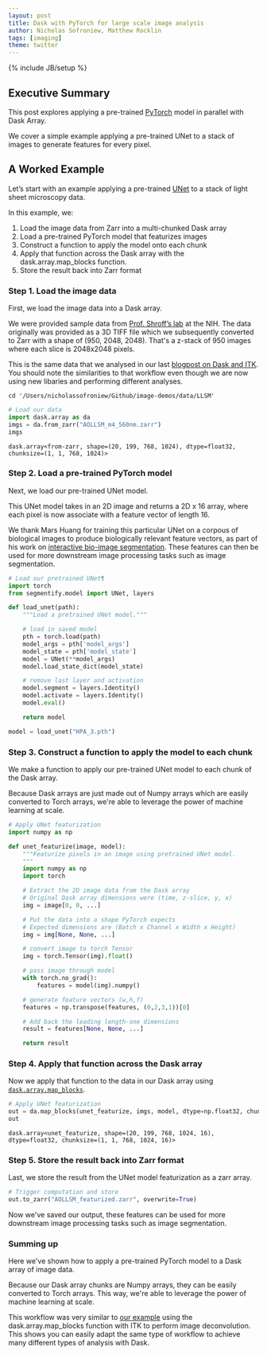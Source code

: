 ```yaml
---
layout: post
title: Dask with PyTorch for large scale image analysis
author: Nicholas Sofroniew, Matthew Rocklin
tags: [imaging]
theme: twitter
---
```

{% include JB/setup %}

Executive Summary
-----------------

This post explores applying a pre-trained [PyTorch](https://pytorch.org/) model in parallel with Dask Array.

We cover a simple example applying a pre-trained UNet to a stack of images to generate features for every pixel.

A Worked Example
-----------------

Let’s start with an example applying a pre-trained [UNet](https://arxiv.org/abs/1505.04597) to a stack of light sheet microscopy data.

In this example, we:
1. Load the image data from Zarr into a multi-chunked Dask array
2. Load a pre-trained PyTorch model that featurizes images
3. Construct a function to apply the model onto each chunk
4. Apply that function across the Dask array with the dask.array.map_blocks function.
5. Store the result back into Zarr format

### Step 1. Load the image data

First, we load the image data into a Dask array.

 We were provided sample data from [Prof. Shroff’s lab](https://www.nibib.nih.gov/about-nibib/staff/hari-shroff) at the NIH. The data originally was provided as a 3D TIFF file which we subsequently converted to Zarr with a shape of (950, 2048, 2048). That's a z-stack of 950 images where each slice is 2048x2048 pixels.

This is the same data that we analysed in our last [blogpost on Dask and ITK](https://blog.dask.org/2019/08/09/image-itk). You should note the similarities to that workflow even though we are now using new libaries and performing different analyses.

```
cd '/Users/nicholassofroniew/Github/image-demos/data/LLSM'
```

```python
# Load our data
import dask.array as da
imgs = da.from_zarr("AOLLSM_m4_560nm.zarr")
imgs
```

```
dask.array<from-zarr, shape=(20, 199, 768, 1024), dtype=float32, chunksize=(1, 1, 768, 1024)>
```

### Step 2. Load a pre-trained PyTorch model

Next, we load our pre-trained UNet model.

This UNet model takes in an 2D image and returns a 2D x 16 array, where each pixel is now associate with a feature vector of length 16.

We thank Mars Huang for training this particular UNet on a corpous of biological images to produce biologically relevant feature vectors, as part of his work on [interactive bio-image segmentation](https://github.com/transformify-plugins/segmentify). These features can then be used for more downstream image processing tasks such as image segmentation.


```python
# Load our pretrained UNet¶
import torch
from segmentify.model import UNet, layers

def load_unet(path):
    """Load a pretrained UNet model."""

    # load in saved model
    pth = torch.load(path)
    model_args = pth['model_args']
    model_state = pth['model_state']
    model = UNet(**model_args)
    model.load_state_dict(model_state)

    # remove last layer and activation
    model.segment = layers.Identity()
    model.activate = layers.Identity()
    model.eval()

    return model

model = load_unet("HPA_3.pth")
```

### Step 3. Construct a function to apply the model to each chunk

We make a function to apply our pre-trained UNet model to each chunk of the Dask array.

Because Dask arrays are just made out of Numpy arrays which are easily converted to Torch arrays, we're able to leverage the power of machine learning at scale.

```python
# Apply UNet featurization
import numpy as np

def unet_featurize(image, model):
    """Featurize pixels in an image using pretrained UNet model.
    """
    import numpy as np
    import torch

    # Extract the 2D image data from the Dask array
    # Original Dask array dimensions were (time, z-slice, y, x)
    img = image[0, 0, ...]

    # Put the data into a shape PyTorch expects
    # Expected dimensions are (Batch x Channel x Width x Height)
    img = img[None, None, ...]

    # convert image to torch Tensor
    img = torch.Tensor(img).float()

    # pass image through model
    with torch.no_grad():
        features = model(img).numpy()

    # generate feature vectors (w,h,f)
    features = np.transpose(features, (0,2,3,1))[0]

    # Add back the leading length-one dimensions
    result = features[None, None, ...]

    return result

```

### Step 4. Apply that function across the Dask array
Now we apply that function to the data in our Dask array using [`dask.array.map_blocks`](https://docs.dask.org/en/latest/array-api.html?highlight=map_blocks#dask.array.map_blocks).

```python
# Apply UNet featurization
out = da.map_blocks(unet_featurize, imgs, model, dtype=np.float32, chunks=(1, 1, imgs.shape[2], imgs.shape[3], 16), new_axis=-1)
out
```

```
dask.array<unet_featurize, shape=(20, 199, 768, 1024, 16), dtype=float32, chunksize=(1, 1, 768, 1024, 16)>
```
### Step 5. Store the result back into Zarr format
Last, we store the result from the UNet model featurization as a zarr array.

```python
# Trigger computation and store
out.to_zarr("AOLLSM_featurized.zarr", overwrite=True)
```

Now we've saved our output, these features can be used for more downstream image processing tasks such as image segmentation.

### Summing up
Here we've shown how to apply a pre-trained PyTorch model to a Dask array of image data.

Because our Dask array chunks are Numpy arrays, they can be easily converted to Torch arrays. This way, we're able to leverage the power of machine learning at scale.

This workflow was very similar to [our example](https://blog.dask.org/2020/11/12/deconvolution) using the dask.array.map_blocks function with ITK to perform image deconvolution. This shows you can easily adapt the same type of workflow to achieve many different types of analysis with Dask.
